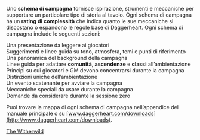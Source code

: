 Uno **schema di campagna** fornisce ispirazione, strumenti e meccaniche per supportare un particolare tipo di storia al tavolo. Ogni schema di campagna ha un **rating di complessità** che indica quanto le sue meccaniche si discostano o espandono le regole base di Daggerheart. Ogni schema di campagna include le seguenti sezioni:  

Una presentazione da leggere ai giocatori  
Suggerimenti e linee guida su tono, atmosfera, temi e punti di riferimento  
Una panoramica del background della campagna  
Linee guida per adattare **comunità**, **ascendenze** e **classi** all’ambientazione  
Principi su cui giocatori e GM devono concentrarsi durante la campagna  
Distinzioni uniche dell’ambientazione  
Un evento scatenante per avviare la campagna  
Meccaniche speciali da usare durante la campagna  
Domande da considerare durante la sessione zero

Puoi trovare la mappa di ogni schema di campagna nell’appendice del manuale principale o su [www.daggerheart.com/downloads](http://www.daggerheart.com/downloads).

[The Witherwild](/docs/SRD/5-GESTIRE%20UN%20AVVENTURA/10-THE%20WITHERWILD.md)
